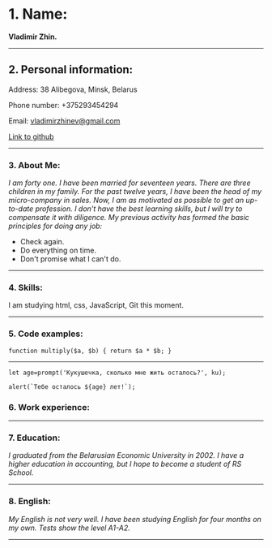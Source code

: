 # 1. Name:

**Vladimir Zhin.**

---

## 2. Personal information:

Address: 38 Alibegova, Minsk, Belarus

Phone number: +375293454294

Email: vladimirzhinev@gmail.com

[Link to github](https://github.com/vladimirzhinev)

---

### 3. About Me:

_I am forty one. I have been married for seventeen years. There are three children in my family. For the past twelve years, I have been the head of my micro-company in sales. Now, I am as motivated as possible to get an up-to-date profession. I don't have the best learning skills, but I will try to compensate it with diligence.
My previous activity has formed the basic principles for doing any job:_

- Check again.
- Do everything on time.
- Don't promise what I can't do.

---

### 4. Skills:

I am studying html, css, JavaScript, Git this moment.

---

### 5. Code examples:

`function multiply($a, $b) { return $a * $b; }`<br>

---

```
let age=prompt('Кукушечка, сколько мне жить осталось?', ku);

alert(`Тебе осталось ${age} лет!`);
```


### 6. Work experience:

---

### 7. Education:

_I graduated from the Belarusian Economic University in 2002. I have a higher education in accounting, but I hope to become a student of RS School._

---

### 8. English:

_My English is not very well. I have been studying English for four months on my own. Tests show the level A1-A2._

---

